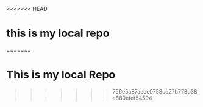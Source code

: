 <<<<<<< HEAD
# this is my local repo
=======
# This is my local Repo
>>>>>>> 756e5a87aece0758ce27b778d38e880efef54594
